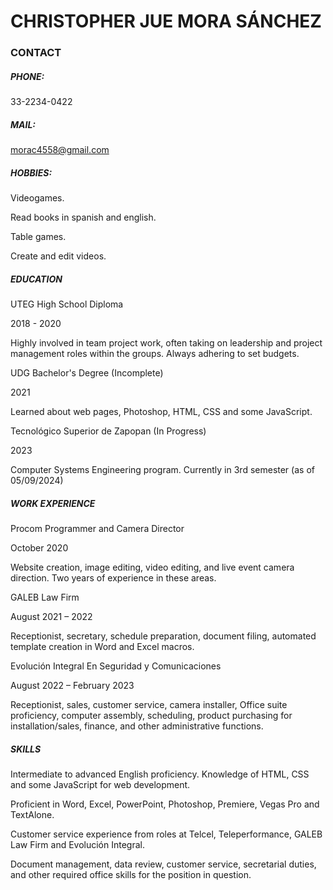 # CHRISTOPHER JUE MORA SÁNCHEZ

### CONTACT

##### PHONE:

33-2234-0422

##### MAIL:

morac4558@gmail.com

##### HOBBIES:

Videogames.

Read books in spanish and english.

Table games.

Create and edit videos.
 
##### EDUCATION

UTEG High School Diploma

2018 - 2020

Highly involved in team project work, often taking on leadership and project management roles within the groups. Always adhering to set budgets.

UDG Bachelor's Degree (Incomplete)

2021

Learned about web pages, Photoshop, HTML, CSS and some JavaScript.

Tecnológico Superior de Zapopan (In Progress)

2023

Computer Systems Engineering program. Currently in 3rd semester (as of 05/09/2024)

##### WORK EXPERIENCE

Procom Programmer and Camera Director

October 2020

Website creation, image editing, video editing, and live event camera direction. Two years of experience in these areas.

GALEB Law Firm

August 2021 – 2022

Receptionist, secretary, schedule preparation, document filing, automated template creation in Word and Excel macros.

Evolución Integral En Seguridad y Comunicaciones

August 2022 – February 2023

Receptionist, sales, customer service, camera installer, Office suite proficiency, computer assembly, scheduling, product purchasing for installation/sales, finance, and other administrative functions.

##### SKILLS

Intermediate to advanced English proficiency. Knowledge of HTML, CSS and some JavaScript for web development.

Proficient in Word, Excel, PowerPoint, Photoshop, Premiere, Vegas Pro and TextAlone.

Customer service experience from roles at Telcel, Teleperformance, GALEB Law Firm and Evolución Integral.

Document management, data review, customer service, secretarial duties, and other required office skills for the position in question.
